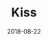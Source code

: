---
layout: post
title: Kiss
image: /public/photos/medium/kiss.jpeg
image-thumb: /public/photos/thumb/kiss.jpg
caption: 
date: 2018-08-22
tags: []
---